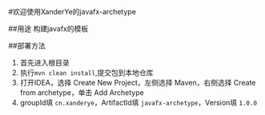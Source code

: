 #欢迎使用XanderYe的javafx-archetype

##用途
构建javafx的模板

##部署方法
1. 首先进入根目录
2. 执行`mvn clean install`,提交包到本地仓库
3. 打开IDEA，选择 Create New Project，左侧选择 Maven，右侧选择 Create from archetype，单击 Add Archetype
4. groupId填 `cn.xanderye`，ArtifactId填 `javafx-archetype`，Version填 `1.0.0`